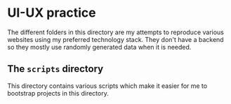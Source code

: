 # UI-UX practice

The different folders in this directory are my attempts to reproduce various websites using
my preferred technology stack. They don't have a backend so they mostly use randomly
generated data when it is needed.

## The `scripts` directory

This directory contains various scripts which make it easier for me to bootstrap projects
in this directory.
